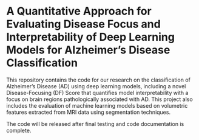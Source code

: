 # A Quantitative Approach for Evaluating Disease Focus and Interpretability of Deep Learning Models for Alzheimer’s Disease Classification

This repository contains the code for our research on the classification of Alzheimer’s Disease (AD) using deep learning models, including a novel Disease-Focusing (DF) Score that quantifies model interpretability with a focus on brain regions pathologically associated with AD. This project also includes the evaluation of machine learning models based on volumetric features extracted from MRI data using segmentation techniques.

The code will be released after final testing and code documentation is complete.
